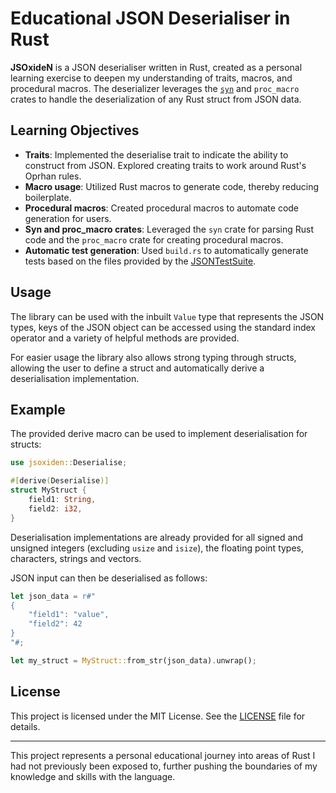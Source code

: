 # Educational JSON Deserialiser in Rust

**JSOxideN** is a JSON deserialiser written in Rust, created as a personal learning exercise to deepen my understanding of traits, macros, and procedural macros. The deserializer leverages the [`syn`](https://github.com/dtolnay/syn) and `proc_macro` crates to handle the deserialization of any Rust struct from JSON data.

## Learning Objectives

- **Traits**: Implemented the deserialise trait to indicate the ability to construct from JSON. Explored creating traits to work around Rust's Oprhan rules.
- **Macro usage**: Utilized Rust macros to generate code, thereby reducing boilerplate.
- **Procedural macros**: Created procedural macros to automate code generation for users.
- **Syn and proc_macro crates**: Leveraged the `syn` crate for parsing Rust code and the `proc_macro` crate for creating procedural macros.
- **Automatic test generation**: Used `build.rs` to automatically generate tests based on the files provided by the [JSONTestSuite](https://github.com/nst/JSONTestSuite).

## Usage

The library can be used with the inbuilt `Value` type that represents the JSON types, keys of the JSON object can be accessed using the standard index operator and a variety of helpful methods are provided. 

For easier usage the library also allows strong typing through structs, allowing the user to define a struct and automatically derive a deserialisation implementation.

## Example

The provided derive macro can be used to implement deserialisation for structs:

```rust
use jsoxiden::Deserialise;

#[derive(Deserialise)]
struct MyStruct {
    field1: String,
    field2: i32,
}
```

Deserialisation implementations are already provided for all signed and unsigned integers (excluding `usize` and `isize`), the floating point types, characters, strings and vectors.

JSON input can then be deserialised as follows:

```rust
let json_data = r#"
{
    "field1": "value",
    "field2": 42
}
"#;

let my_struct = MyStruct::from_str(json_data).unwrap();
```

## License

This project is licensed under the MIT License. See the [LICENSE](LICENSE) file for details.

---

This project represents a personal educational journey into areas of Rust I had not previously been exposed to, further pushing the boundaries of my knowledge and skills with the language.
